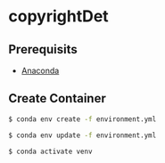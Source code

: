 copyrightDet
============

Prerequisits
------------

- [Anaconda](https://www.anaconda.com/products/distribution)

Create Container
----------------

```bash
$ conda env create -f environment.yml
```

```bash
$ conda env update -f environment.yml
```

```bash
$ conda activate venv
```
